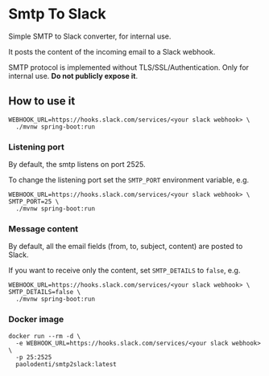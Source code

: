 # Smtp To Slack

Simple SMTP to Slack converter, for internal use.

It posts the content of the incoming email to a Slack webhook. 

SMTP protocol is implemented without TLS/SSL/Authentication.
Only for internal use. **Do not publicly expose it**.

## How to use it

```
WEBHOOK_URL=https://hooks.slack.com/services/<your slack webhook> \
  ./mvnw spring-boot:run
```

### Listening port

By default, the smtp listens on port 2525.

To change the listening port set the `SMTP_PORT` environment variable, e.g.

```
WEBHOOK_URL=https://hooks.slack.com/services/<your slack webhook> \
SMTP_PORT=25 \
  ./mvnw spring-boot:run
```

### Message content

By default, all the email fields (from, to, subject, content) are posted to Slack.

If you want to receive only the content, set  `SMTP_DETAILS` to `false`, e.g.

```
WEBHOOK_URL=https://hooks.slack.com/services/<your slack webhook> \
SMTP_DETAILS=false \
  ./mvnw spring-boot:run
```

### Docker image

```
docker run --rm -d \
  -e WEBHOOK_URL=https://hooks.slack.com/services/<your slack webhook> \
  -p 25:2525
  paolodenti/smtp2slack:latest
```
